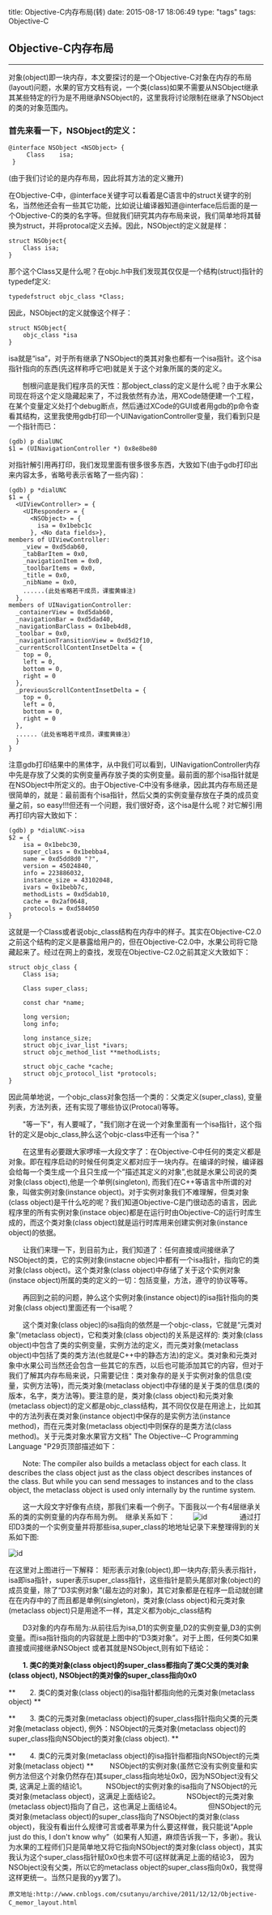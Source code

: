 title: Objective-C内存布局(转)
date: 2015-08-17 18:06:49
type: "tags"
tags: Objective-C
## Objective-C内存布局

---
对象(object)即一块内存，本文要探讨的是一个Objective-C对象在内存的布局(layout)问题，水果的官方文档有说，一个类(class)如果不需要从NSObject继承其某些特定的行为是不用继承NSObject的，这里我将讨论限制在继承了NSObject的类的对象范围内。

### 首先来看一下，NSObject的定义：
	@interface NSObject <NSObject> {	
         Class    isa;                      
     } 
     
(由于我们讨论的是内存布局，因此将其方法的定义撇开)

在Objective-C中，@interface关键字可以看着是C语言中的struct关键字的别名，当然他还会有一些其它功能，比如说让编译器知道@interface后后面的是一个Objective-C的类的名字等。但就我们研究其内存布局来说，我们简单地将其替换为struct，并将protocal定义去掉。因此，NSObject的定义就是样：

 	struct NSObject{
 		Class isa;
 	}
 那个这个Class又是什么呢？在objc.h中我们发现其仅仅是一个结构(struct)指针的typedef定义:
	
	typedefstruct objc_class *Class;
 因此，NSObject的定义就像这个样子：
	
	struct NSObject{
		objc_class *isa
	}
	
	
isa就是“isa”，对于所有继承了NSObject的类其对象也都有一个isa指针。这个isa指针指向的东西(先这样称呼它吧)就是关于这个对象所属的类的定义。

　　刨根问底是我们程序员的天性：那object_class的定义是什么呢？由于水果公司现在将这个定义隐藏起来了，不过我依然有办法，用XCode随便建一个工程，在某个变量定义处打个debug断点，然后通过XCode的GUI或者用gdb的p命令查看其结构，这里我使用gdb打印一个UINavigationController变量，我们看到只是一个指针而已：
	
	(gdb) p dialUNC
	$1 = (UINavigationController *) 0x8e8be80
对指针解引用再打印，我们发现里面有很多很多东西，大致如下(由于gdb打印出来内容太多，省略号表示省略了一些内容)：

```
(gdb) p *dialUNC
$1 = {
  <UIViewController> = {
    <UIResponder> = {
      <NSObject> = {
        isa = 0x1bebc1c
      }, <No data fields>}, 
members of UIViewController: 
    _view = 0xd5dab60, 
    _tabBarItem = 0x0, 
    _navigationItem = 0x0, 
    _toolbarItems = 0x0, 
    _title = 0x0, 
    _nibName = 0x0, 
    ......(此处省略若干成员，课蜜黄蜂注)
  }, 
members of UINavigationController: 
  _containerView = 0xd5dab60, 
  _navigationBar = 0xd5dad40, 
  _navigationBarClass = 0x1beb4d8, 
  _toolbar = 0x0, 
  _navigationTransitionView = 0xd5d2f10, 
  _currentScrollContentInsetDelta = {
    top = 0, 
    left = 0, 
    bottom = 0, 
    right = 0
  }, 
  _previousScrollContentInsetDelta = {
    top = 0, 
    left = 0, 
    bottom = 0, 
    right = 0
  }, 
  ......（此处省略若干成员，课蜜黄蜂注） 
  }
}
```
注意gdb打印结果中的黑体字，从中我们可以看到，UINavigationController内存中先是存放了父类的实例变量再存放子类的实例变量。最前面的那个isa指针就是在NSObject中所定义的。由于Objective-C中没有多继承，因此其内存布局还是很简单的，就是：最前面有个isa指针，然后父类的实例变量存放在子类的成员变量之前，so easy!!!但还有一个问题，我们很好奇，这个isa是什么呢？对它解引用再打印内容大致如下：

```
(gdb) p *dialUNC->isa
$2 = {
    isa = 0x1bebc30, 
    super_class = 0x1bebba4, 
    name = 0xd5dd8d0 "?", 
    version = 45024840, 
    info = 223886032, 
    instance_size = 43102048, 
    ivars = 0x1bebb7c, 
    methodLists = 0xd5dab10, 
    cache = 0x2af0648, 
    protocols = 0xd584050
}
```
这就是一个Class或者说objc_class结构在内存中的样子。其实在Objective-C2.0之前这个结构的定义是暴露给用户的，但在Objective-C2.0中，水果公司将它隐藏起来了。经过在网上的查找，发现在Objective-C2.0之前其定义大致如下：

```
struct objc_class {
    Class isa;
    
    Class super_class;
    
    const char *name;
    
    long version;
    long info;
    
    long instance_size;
    struct objc_ivar_list *ivars;
    struct objc_method_list **methodLists; 
    
    struct objc_cache *cache;
    struct objc_protocol_list *protocols;   
}
```
因此简单地说，一个objc_class对象包括一个类的：父类定义(super_class), 变量列表，方法列表，还有实现了哪些协议(Protocal)等等。

　　"等一下"，有人要喊了，"我们刚才在说一个对象里面有一个isa指针，这个指针的定义是objc_class,肿么这个objc-class中还有一个isa？"

　　在这里有必要跟大家啰嗦一大段文字了：在Objective-C中任何的类定义都是对象。即在程序启动的时候任何类定义都对应于一块内存。在编译的时候，编译器会给每一个类生成一个且只生成一个”描述其定义的对象”,也就是水果公司说的类对象(class object),他是一个单例(singleton), 而我们在C++等语言中所谓的对象，叫做实例对象(instance object)。对于实例对象我们不难理解，但类对象(class object)是干什么吃的呢？我们知道Objective-C是门很动态的语言，因此程序里的所有实例对象(instace objec)都是在运行时由Objective-C的运行时库生成的，而这个类对象(class object)就是运行时库用来创建实例对象(instance object)的依据。

　　让我们来理一下，到目前为止，我们知道了：任何直接或间接继承了NSObject的类，它的实例对象(instacne objec)中都有一个isa指针，指向它的类对象(class object)。这个类对象(class object)中存储了关于这个实例对象(instace object)所属的类的定义的一切：包括变量，方法，遵守的协议等等。

　　再回到之前的问题，肿么这个实例对象(instance object)的isa指针指向的类对象(class object)里面还有一个isa呢？

　　这个类对象(class objec)的isa指向的依然是一个objc-class，它就是“元类对象”(metaclass object)，它和类对象(class object)的关系是这样的:  类对象(class object)中包含了类的实例变量，实例方法的定义，而元类对象(metaclass object)中包括了类的类方法(也就是C++中的静态方法)的定义。类对象和元类对象中水果公司当然还会包含一些其它的东西，以后也可能添加其它的内容，但对于我们了解其内存布局来说，只需要记住：类对象存的是关于实例对象的信息(变量，实例方法等)，而元类对象(metaclass object)中存储的是关于类的信息(类的版本，名字，类方法等)。要注意的是，类对象(class object)和元类对象(metaclass object)的定义都是objc_class结构，其不同仅仅是在用途上，比如其中的方法列表在类对象(instance object)中保存的是实例方法(instance method)，而在元类对象(metaclass object)中则保存的是类方法(class method)。关于元类对象水果官方文档" The Objective-‐C Programming Language "P29页顶部描述如下：

　　Note: The compiler also builds a metaclass object for each class. It describes the class object just as the class object describes instances of the class. But while you can send messages to instances and to the class object, the metaclass object is used only internally by the runtime system. 

　　这一大段文字好像有点绕，那我们来看一个例子。下面我以一个有4层继承关系的类的实例变量的内存布局为例。　继承关系如下：
　　
	![id](https://app.yinxiang.com/shard/s39/res/c2c0004f-7702-4978-b2d2-c41482f75344.jpg?resizeSmall&width=846)
　　
　　通过打印D3类的一个实例变量并将那些isa,super_class的地地址记录下来整理得到的关系如下图:

![id](https://app.yinxiang.com/shard/s39/res/2eaaccde-e5d6-4635-a3c5-982bfaaa0892.png?resizeSmall&width=846)

在这里对上图进行一下解释： 矩形表示对象(object),即一块内存;箭头表示指针，isa即isa指针，super表示super_class指针，这些指针是箭头尾部对象(object)的成员变量，除了“D3实例对象”(最左边的对象)，其它对象都是在程序一启动就创建在在内存中的了而且都是单例(singleton)，类对象(class object)和元类对象(metaclass object)只是用途不一样，其定义都为objc_class结构


　　D3对象的内存布局为:从前往后为isa,D1的实例变量,D2的实例变量,D3的实例变量。而isa指针指向的内容就是上图中的“D3类对象”。对于上图，任何类C如果直接或间接继承NSObject 或者其就是NSObject,则有如下结论：

　　**1. 类C的类对象(class object)的super_class都指向了类C父类的类对象(class object), NSObject的类对像的super_class指向0x0**

**　　2. 类C的类对象(class object)的isa指针都指向他的元类对象(metaclass object)
**

**　　3. 类C的元类对象(metaclass object)的super_class指针指向父类的元类对象(metaclass object), 例外：NSObject的元类对象(metaclass object)的super_class指向NSObject的类对象(class object).
**

**　　4. 类C的元类对象(metaclass object)的isa指针指都指向NSObject的元类对象(metaclass object)
**
　　NSObject的实例对象(虽然它没有实例变量和实例方法但这个对象仍然存在)其super_class指向地址0x0，因为NSObject没有父类, 这满足上面的结论1。　
　　NSObject的实例对象的isa指向了NSObject的元类对象(metaclass object)，这满足上面结论2。　　
　　NSObject的元类对象(metaclass object)指向了自己，这也满足上面结论4。　　
　　但NSObject的元类对象(metaclass object)的super_class指向了NSObject的类对象(class object)，我没有看出什么规律可言或者苹果为什么要这样做，我只能说“Apple just do this, I don't know why”（如果有人知道，麻烦告诉我一下，多谢）。我认为水果的工程师们只是简单地又将它指向NSObject的类对象(class object)，其实我认为这个super_class指针赋0x0也未尝不可(这样就满足上面的结论3， 因为NSObject没有父类，所以它的metaclass object的super_class指向0x0，我觉得这样更统一。当然只是我的yy罢了)。 

`原文地址:http://www.cnblogs.com/csutanyu/archive/2011/12/12/Objective-C_memor_layout.html　`

　　